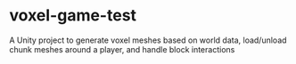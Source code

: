 # voxel-game-test
A Unity project to generate voxel meshes based on world data, load/unload chunk meshes around a player, and handle block interactions
